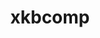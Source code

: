 ---
title: "xkbcomp"
layout: cache
categories: [package, develop]
meta: {"versions": ["1.4.7"], "compilers": ["gcc@=11.1.0", "gcc@=11.4.0"], "oss": ["ubuntu20.04", "ubuntu22.04"], "platforms": ["linux"], "targets": ["x86_64_v3"], "stacks": ["data-vis-sdk", "e4s", "root"], "num_specs": 7, "num_specs_by_stack": {"data-vis-sdk": 4, "root": 7, "e4s": 3}}
spec_details: [{"hash": "fo6eow3v4py7hlpjtuqesekwrd235hwp", "compiler": "gcc@=11.1.0", "versions": ["1.4.7"], "os": "ubuntu20.04", "platform": "linux", "target": "x86_64_v3", "variants": ["build_system=autotools"], "stacks": ["data-vis-sdk", "root"], "size": "-", "tarball": "https://binaries.spack.io/develop/build_cache/linux-ubuntu20.04-x86_64_v3/gcc-11.1.0/xkbcomp-1.4.7/linux-ubuntu20.04-x86_64_v3-gcc-11.1.0-xkbcomp-1.4.7-fo6eow3v4py7hlpjtuqesekwrd235hwp.spack"}, {"hash": "ruu57ucoh5oah6ujstblkdzmfi2tkwvl", "compiler": "gcc@=11.1.0", "versions": ["1.4.7"], "os": "ubuntu20.04", "platform": "linux", "target": "x86_64_v3", "variants": ["build_system=autotools"], "stacks": ["data-vis-sdk", "root"], "size": "-", "tarball": "https://binaries.spack.io/develop/build_cache/linux-ubuntu20.04-x86_64_v3/gcc-11.1.0/xkbcomp-1.4.7/linux-ubuntu20.04-x86_64_v3-gcc-11.1.0-xkbcomp-1.4.7-ruu57ucoh5oah6ujstblkdzmfi2tkwvl.spack"}, {"hash": "l6pldavwzjnerfwud4asaxq2rgs3qtra", "compiler": "gcc@=11.1.0", "versions": ["1.4.7"], "os": "ubuntu20.04", "platform": "linux", "target": "x86_64_v3", "variants": ["build_system=autotools"], "stacks": ["data-vis-sdk", "root"], "size": "-", "tarball": "https://binaries.spack.io/develop/build_cache/linux-ubuntu20.04-x86_64_v3/gcc-11.1.0/xkbcomp-1.4.7/linux-ubuntu20.04-x86_64_v3-gcc-11.1.0-xkbcomp-1.4.7-l6pldavwzjnerfwud4asaxq2rgs3qtra.spack"}, {"hash": "qrobejg37sulcqun54mujs5a7hj4yc34", "compiler": "gcc@=11.1.0", "versions": ["1.4.7"], "os": "ubuntu20.04", "platform": "linux", "target": "x86_64_v3", "variants": ["build_system=autotools"], "stacks": ["data-vis-sdk", "root"], "size": "-", "tarball": "https://binaries.spack.io/develop/build_cache/linux-ubuntu20.04-x86_64_v3/gcc-11.1.0/xkbcomp-1.4.7/linux-ubuntu20.04-x86_64_v3-gcc-11.1.0-xkbcomp-1.4.7-qrobejg37sulcqun54mujs5a7hj4yc34.spack"}, {"hash": "6tn5xgff5rluxvjnxwgnw76bcdj5xusm", "compiler": "gcc@=11.4.0", "versions": ["1.4.7"], "os": "ubuntu22.04", "platform": "linux", "target": "x86_64_v3", "variants": ["build_system=autotools"], "stacks": ["e4s", "root"], "size": "-", "tarball": "https://binaries.spack.io/develop/build_cache/linux-ubuntu22.04-x86_64_v3/gcc-11.4.0/xkbcomp-1.4.7/linux-ubuntu22.04-x86_64_v3-gcc-11.4.0-xkbcomp-1.4.7-6tn5xgff5rluxvjnxwgnw76bcdj5xusm.spack"}, {"hash": "iagb63c2sbfcdof4bhjstspgmsf3bzcu", "compiler": "gcc@=11.4.0", "versions": ["1.4.7"], "os": "ubuntu22.04", "platform": "linux", "target": "x86_64_v3", "variants": ["build_system=autotools"], "stacks": ["e4s", "root"], "size": "-", "tarball": "https://binaries.spack.io/develop/build_cache/linux-ubuntu22.04-x86_64_v3/gcc-11.4.0/xkbcomp-1.4.7/linux-ubuntu22.04-x86_64_v3-gcc-11.4.0-xkbcomp-1.4.7-iagb63c2sbfcdof4bhjstspgmsf3bzcu.spack"}, {"hash": "ao6y526kff4pyaelmrkrw3j3izyakwtp", "compiler": "gcc@=11.4.0", "versions": ["1.4.7"], "os": "ubuntu22.04", "platform": "linux", "target": "x86_64_v3", "variants": ["build_system=autotools"], "stacks": ["e4s", "root"], "size": "-", "tarball": "https://binaries.spack.io/develop/build_cache/linux-ubuntu22.04-x86_64_v3/gcc-11.4.0/xkbcomp-1.4.7/linux-ubuntu22.04-x86_64_v3-gcc-11.4.0-xkbcomp-1.4.7-ao6y526kff4pyaelmrkrw3j3izyakwtp.spack"}]
---